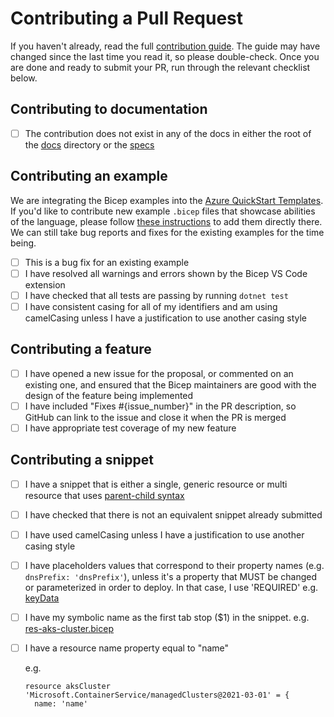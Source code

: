 # Contributing a Pull Request

If you haven't already, read the full [contribution guide](../CONTRIBUTING.md). The guide may have changed since the last time you read it, so please double-check. Once you are done and ready to submit your PR, run through the relevant checklist below.

## Contributing to documentation

* [ ] The contribution does not exist in any of the docs in either the root of the [docs](../docs) directory or the [specs](../docs/spec)

## Contributing an example

We are integrating the Bicep examples into the [Azure QuickStart Templates](https://github.com/Azure/azure-quickstart-templates/blob/master/1-CONTRIBUTION-GUIDE/README.md).  If you'd like to contribute new example `.bicep` files that showcase abilities of the language, please follow [these instructions](https://github.com/Azure/azure-quickstart-templates/blob/master/1-CONTRIBUTION-GUIDE/README.md) to add them directly there.  We can still take bug reports and fixes for the existing examples for the time being.

* [ ] This is a bug fix for an existing example
* [ ] I have resolved all warnings and errors shown by the Bicep VS Code extension
* [ ] I have checked that all tests are passing by running `dotnet test`
* [ ] I have consistent casing for all of my identifiers and am using camelCasing unless I have a justification to use another casing style

## Contributing a feature

* [ ] I have opened a new issue for the proposal, or commented on an existing one, and ensured that the Bicep maintainers are good with the design of the feature being implemented
* [ ] I have included "Fixes #{issue_number}" in the PR description, so GitHub can link to the issue and close it when the PR is merged
* [ ] I have appropriate test coverage of my new feature

## Contributing a snippet

* [ ] I have a snippet that is either a single, generic resource or multi resource that uses [parent-child syntax](https://github.com/Azure/bicep/blob/a22b9c80ba4f8b977f5d948f8bd8c54155ff6870/docs/spec/resource-scopes.md#parent-child-syntax)
* [ ] I have checked that there is not an equivalent snippet already submitted
* [ ] I have used camelCasing unless I have a justification to use another casing style
* [ ] I have placeholders values that correspond to their property names (e.g. `dnsPrefix: 'dnsPrefix'`), unless it's a property that MUST be changed or parameterized in order to deploy. In that case, I use 'REQUIRED' e.g. [keyData](./src/Bicep.LangServer/Snippets/Templates/res-aks-cluster.bicep#L26)
* [ ] I have my symbolic name as the first tab stop ($1) in the snippet. e.g. [res-aks-cluster.bicep](./src/Bicep.LangServer/Snippets/Templates/res-aks-cluster.bicep)
* [ ] I have a resource name property equal to "name"

  e.g.

  ```bicep
  resource aksCluster 'Microsoft.ContainerService/managedClusters@2021-03-01' = {
    name: 'name'
  ```
